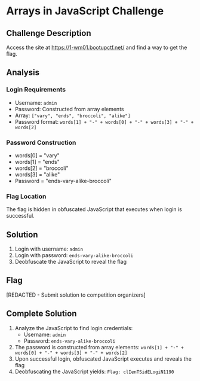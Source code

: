 # Arrays in JavaScript Challenge

## Challenge Description
Access the site at https://1-wm01.bootupctf.net/ and find a way to get the flag.

## Analysis

### Login Requirements
- Username: `admin`
- Password: Constructed from array elements
- Array: `["vary", "ends", "broccoli", "alike"]`
- Password format: `words[1] + "-" + words[0] + "-" + words[3] + "-" + words[2]`

### Password Construction
- words[0] = "vary"
- words[1] = "ends" 
- words[2] = "broccoli"
- words[3] = "alike"
- Password = "ends-vary-alike-broccoli"

### Flag Location
The flag is hidden in obfuscated JavaScript that executes when login is successful.

## Solution
1. Login with username: `admin`
2. Login with password: `ends-vary-alike-broccoli`
3. Deobfuscate the JavaScript to reveal the flag

## Flag
[REDACTED - Submit solution to competition organizers]

## Complete Solution
1. Analyze the JavaScript to find login credentials:
   - Username: `admin`
   - Password: `ends-vary-alike-broccoli`
2. The password is constructed from array elements: `words[1] + "-" + words[0] + "-" + words[3] + "-" + words[2]`
3. Upon successful login, obfuscated JavaScript executes and reveals the flag
4. Deobfuscating the JavaScript yields: `Flag: clIenTSidELogiN1190`
